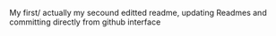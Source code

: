 My first/ actually my secound editted readme, updating Readmes and committing directly from github interface
